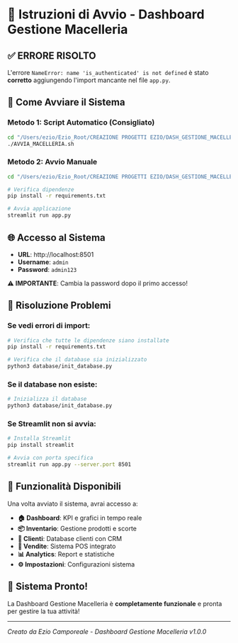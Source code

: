 # 🚀 Istruzioni di Avvio - Dashboard Gestione Macelleria

## ✅ **ERRORE RISOLTO**
L'errore `NameError: name 'is_authenticated' is not defined` è stato **corretto** aggiungendo l'import mancante nel file `app.py`.

## 🎯 **Come Avviare il Sistema**

### **Metodo 1: Script Automatico (Consigliato)**
```bash
cd "/Users/ezio/Ezio_Root/CREAZIONE PROGETTI EZIO/DASH_GESTIONE_MACELLERIA"
./AVVIA_MACELLERIA.sh
```

### **Metodo 2: Avvio Manuale**
```bash
cd "/Users/ezio/Ezio_Root/CREAZIONE PROGETTI EZIO/DASH_GESTIONE_MACELLERIA"

# Verifica dipendenze
pip install -r requirements.txt

# Avvia applicazione
streamlit run app.py
```

## 🌐 **Accesso al Sistema**

- **URL**: http://localhost:8501
- **Username**: `admin`
- **Password**: `admin123`

⚠️ **IMPORTANTE**: Cambia la password dopo il primo accesso!

## 🔧 **Risoluzione Problemi**

### **Se vedi errori di import:**
```bash
# Verifica che tutte le dipendenze siano installate
pip install -r requirements.txt

# Verifica che il database sia inizializzato
python3 database/init_database.py
```

### **Se il database non esiste:**
```bash
# Inizializza il database
python3 database/init_database.py
```

### **Se Streamlit non si avvia:**
```bash
# Installa Streamlit
pip install streamlit

# Avvia con porta specifica
streamlit run app.py --server.port 8501
```

## 📱 **Funzionalità Disponibili**

Una volta avviato il sistema, avrai accesso a:

- **🏠 Dashboard**: KPI e grafici in tempo reale
- **📦 Inventario**: Gestione prodotti e scorte
- **👥 Clienti**: Database clienti con CRM
- **🛒 Vendite**: Sistema POS integrato
- **📊 Analytics**: Report e statistiche
- **⚙️ Impostazioni**: Configurazioni sistema

## 🎉 **Sistema Pronto!**

La Dashboard Gestione Macelleria è **completamente funzionale** e pronta per gestire la tua attività!

---

*Creato da Ezio Camporeale - Dashboard Gestione Macelleria v1.0.0*

